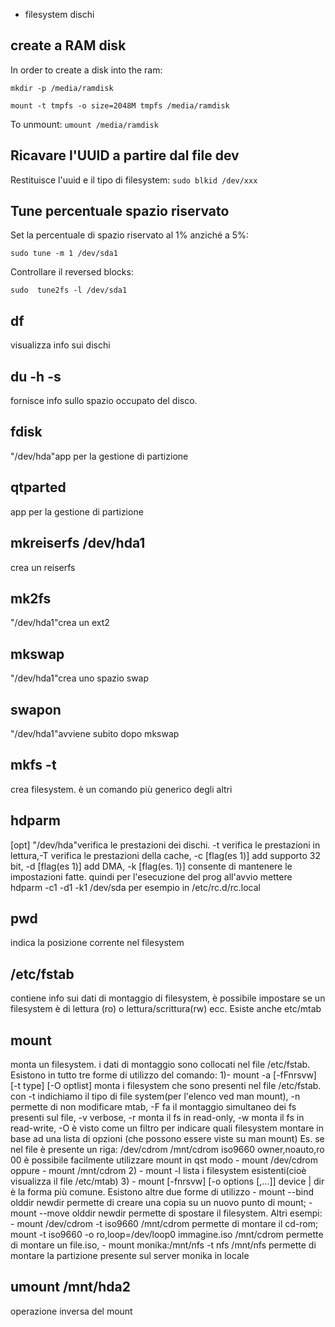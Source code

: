 
-  filesystem dischi



## create a RAM disk

In order to create a disk into the ram:

`mkdir -p /media/ramdisk`


`mount -t tmpfs -o size=2048M tmpfs /media/ramdisk`

To unmount:
`umount /media/ramdisk`




## Ricavare l'UUID a partire dal file dev

Restituisce l'uuid e il tipo di filesystem:
`sudo blkid /dev/xxx`





## Tune percentuale spazio riservato

Set la percentuale di spazio riservato al 1% anziché a 5%:

`sudo tune -m 1 /dev/sda1`

Controllare il reversed blocks:

`sudo  tune2fs -l /dev/sda1`




## df

visualizza info sui dischi




## du -h -s

fornisce info sullo spazio occupato del disco.




## fdisk

"/dev/hda"app per la gestione di partizione




## qtparted 

app per la gestione di partizione




## mkreiserfs /dev/hda1

crea un reiserfs




## mk2fs

"/dev/hda1"crea un ext2




## mkswap

"/dev/hda1"crea uno spazio swap




## swapon

"/dev/hda1"avviene subito dopo mkswap




## mkfs <dispositivo> -t <tipo file system>

crea filesystem. è un comando più generico degli altri




## hdparm 

[opt] "/dev/hda"verifica le prestazioni dei dischi. -t verifica le prestazioni in lettura,-T verifica le prestazioni della cache, -c [flag(es 1)] add supporto 32 bit, -d [flag(es 1)] add DMA, -k [flag(es. 1)] consente di mantenere le impostazioni fatte. quindi per l'esecuzione del prog all'avvio mettere hdparm -c1 -d1 -k1 /dev/sda per esempio in /etc/rc.d/rc.local




## pwd

indica la posizione corrente nel filesystem





## /etc/fstab

contiene info sui dati di montaggio di filesystem, è possibile impostare se un filesystem è di lettura (ro) o lettura/scrittura(rw) ecc. Esiste anche etc/mtab





## mount

monta un filesystem. i dati di montaggio sono collocati nel file /etc/fstab. Esistono in tutto tre forme di utilizzo del comando: 1)-  mount -a [-fFnrsvw] [-t type] [-O optlist] monta i filesystem che sono presenti nel file /etc/fstab. con -t indichiamo il tipo di file system(per l'elenco ved man mount), -n permette di non modificare mtab, -F fa il montaggio simultaneo dei fs presenti sul file, -v verbose, -r monta il fs in read-only, -w monta il fs in read-write, -O è visto come un filtro per indicare quali filesystem montare in base ad una lista di opzioni (che possono essere viste su man mount) Es. se nel file è presente un riga: /dev/cdrom /mnt/cdrom iso9660 owner,noauto,ro 00 è possibile facilmente utilizzare mount in qst modo -  mount /dev/cdrom oppure -  mount /mnt/cdrom 2) - mount -l lista i filesystem esistenti(cioè visualizza il file /etc/mtab) 3) -  mount [-fnrsvw] [-o options [,...]] device | dir è la forma più comune. Esistono altre due forme di utilizzo -  mount --bind olddir newdir permette di creare una copia su un nuovo punto di mount; -  mount --move olddir newdir permette di spostare il filesystem. Altri esempi: -  mount /dev/cdrom -t iso9660 /mnt/cdrom permette di montare il cd-rom; mount -t iso9660 -o ro,loop=/dev/loop0 immagine.iso /mnt/cdrom permette di montare un file.iso, -  mount monika:/mnt/nfs -t nfs /mnt/nfs permette di montare la partizione presente sul server monika in locale




## umount /mnt/hda2

operazione inversa del mount





